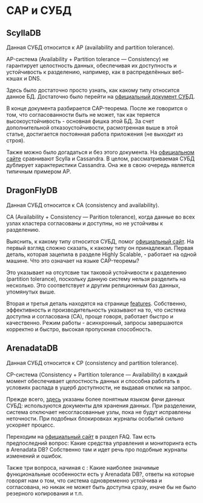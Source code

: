 # CAP и СУБД

## ScyllaDB

Данная СУБД относится к AP (availability and partition tolerance).

AP-система (Availability + Partition tolerance — Consistency) не гарантирует целостность данных, обеспечивая их доступность и устойчивость к разделению, например, как в распределённых веб-кэшах и DNS. 

Здесь было достаточно просто узнать, как какому типу относится данное БД. Достаточно было перейти на [официальный документ СУБД](https://docs.scylladb.com/stable/architecture/architecture-fault-tolerance.html). 

В конце документа разбирается CAP-теорема. После же говорится о том, что согласованности быть не может, так как теряется высокоустойчивость - основная фишка этой БД. За счет дополнительной отказоустойчивости, расмотренная выше в этой статье, достигается постоянная работа приложения (не выходит из строя).

Также можно было догадаться и без этого документа. На [официальном сайте](https://www.scylladb.com/scylla-vs-cassandra/) сравнивают Scylla и Cassandra. В целом, рассматриваемая СУБД дублирует характеристики Cassandra. Она же в свою очередь является типичным примером AP.

## DragonFlyDB

Данная СУБД относится к CA (consistency and availability).

CA (Availability + Consistency — Parition tolerance), когда данные во всех узлах кластера согласованы и доступны, но не устойчивы к разделению. 

Выяснить, к какому типу относится СУБД, помог [официальный сайт](https://dragonflydb.io/).  На первый взгляд сложно сказать, к какому типу он принадлежал. Первая деталь, которая зацепила в разделе Highly Scalable, - работает на одной машине. Что это означает на языке CAP-теоремы? 

Это указывает на отсутсвие так таковой устойчивости к разделению (partition tolerance), поскольку данную систему нельзя разделить на несколько. Это соответствует и другим реляционным баз данных, упомянутых выше.

Вторая и третья деталь находятся на странице [features](https://dragonflydb.io/features). Собственно, эффективность и производительность указывают на то, что система доступна и согласована (CA), проще говоря, работает быстро и качественно. Режим работы - асинхронный, запросы завершаются корректно и быстро, высокая пропускная способность. 

## ArenadataDB

Данная СУБД относится к CP (consistency and partition tolerance).

CP-система (Consistency + Partition tolerance — Availability) в каждый момент обеспечивает целостность данных и способна работать в условиях распада в ущерб доступности, не выдавая отклик на запрос. 

Прежде всего, [здесь](https://bestprogrammer.ru/izuchenie/osnovy-sistemnogo-proektirovaniya-chto-takoe-teorema-cap) указаны более понятным языком фичи данных СУБД: используются документы для хранения данных. При разделении, система отключает несогласованные узлы, пока не будут исправлены неточности. При подобных блокировках журналы особытий сильно ускоряет процесс. 

Переходим на [официальный сайт](https://arenadata.tech/products/arenadata-db/) в раздел FAQ. Там есть предпоследний вопрос: Какие средства управления и мониторинга есть в Arenadata DB? Собственно там и идет речь про подобные журналы изменений и ошибок. 

Также три вопроса, начиная с : Какие наиболее значимые функциональные особенности есть у Arenadata DB?, ответы на которые говорят нам о том, что система одновременно устойчива и согласована, но никак не может быть доступна сразу, иначе бы не было резерного копирования и т.п.
